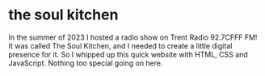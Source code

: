 # the soul kitchen

In the summer of 2023 I hosted a radio show on Trent Radio 92.7CFFF FM! It was called The Soul Kitchen, and I needed to create a little digital presence for it. So I whipped up this quick website with HTML, CSS and JavaScript. Nothing too special going on here.
